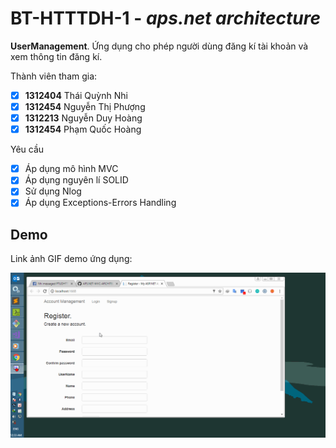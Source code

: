 # BT-HTTTDH-1 - *aps.net architecture*

**UserManagement**. Ứng dụng cho phép người dùng đăng kí tài khoản và xem thông tin đăng kí.

Thành viên tham gia:
* [X] **1312404** Thái Quỳnh Nhi
* [X] **1312454** Nguyễn Thị Phượng
* [X] **1312213** Nguyễn Duy Hoàng 
* [X] **1312454** Phạm Quốc Hoàng 

Yêu cầu
* [X] Áp dụng mô hình MVC
* [X] Áp dụng nguyên lí SOLID
* [X] Sử dụng Nlog
* [X] Áp dụng Exceptions-Errors Handling

## Demo

Link ảnh GIF demo ứng dụng:

![Video Walkthrough](demo.gif)
